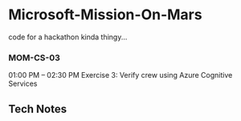 # Microsoft-Mission-On-Mars
code for a hackathon kinda thingy...


### MOM-CS-03

01:00 PM – 02:30 PM	 Exercise 3: Verify crew using Azure Cognitive Services


## Tech Notes
